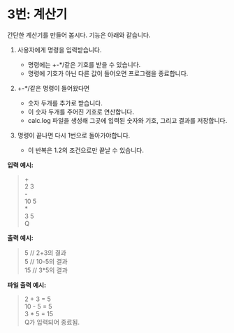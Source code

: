# 3번: 계산기

간단한 계산기를 만들어 봅시다.
기능은 아래와 같습니다.

1. 사용자에게 명령을 입력받습니다.
	- 명령에는 +-*/같은 기호를 받을 수 있습니다.
	- 명령에 기호가 아닌 다른 값이 들어오면 프로그램을 종료합니다.

2. +-*/같은 명령이 들어왔다면
	- 숫자 두개를 추가로 받습니다.
	- 이 숫자 두개를 주어진 기호로 연산합니다.
	- calc.log 파일을 생성해 그곳에 입력된 숫자와 기호, 그리고 결과를 저장합니다.

3. 명령이 끝나면 다시 1번으로 돌아가야합니다.
	- 이 반복은 1.2의 조건으로만 끝날 수 있습니다.

**입력 예시:**<br>
> +<br>
> 2 3<br>
> -<br>
> 10 5<br>
> *<br>
> 3 5<br>
> Q<br>

**출력 예시:**<br>
> 5						// 2+3의 결과<br>
> 5						// 10-5의 결과<br>
> 15					// 3*5의 결과<br>

**파일 출력 예시:**<br>
> 2 + 3 = 5<br>
> 10 - 5 = 5<br>
> 3 * 5 = 15<br>
> Q가 입력되어 종료됨.<br>
